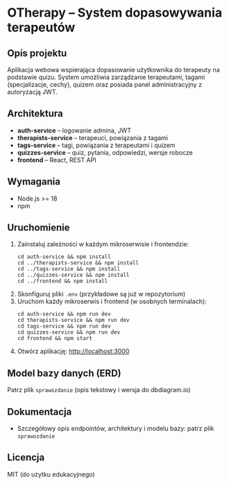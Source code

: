 # OTherapy – System dopasowywania terapeutów

## Opis projektu
Aplikacja webowa wspierająca dopasowanie użytkownika do terapeuty na podstawie quizu. System umożliwia zarządzanie terapeutami, tagami (specjalizacje, cechy), quizem oraz posiada panel administracyjny z autoryzacją JWT.

## Architektura
- **auth-service** – logowanie admina, JWT
- **therapists-service** – terapeuci, powiązania z tagami
- **tags-service** – tagi, powiązania z terapeutami i quizem
- **quizzes-service** – quiz, pytania, odpowiedzi, wersje robocze
- **frontend** – React, REST API

## Wymagania
- Node.js >= 18
- npm

## Uruchomienie
1. Zainstaluj zależności w każdym mikroserwisie i frontendzie:
   ```
   cd auth-service && npm install
   cd ../therapists-service && npm install
   cd ../tags-service && npm install
   cd ../quizzes-service && npm install
   cd ../frontend && npm install
   ```
2. Skonfiguruj pliki `.env` (przykładowe są już w repozytorium)
3. Uruchom każdy mikroserwis i frontend (w osobnych terminalach):
   ```
   cd auth-service && npm run dev
   cd therapists-service && npm run dev
   cd tags-service && npm run dev
   cd quizzes-service && npm run dev
   cd frontend && npm start
   ```
4. Otwórz aplikację: [http://localhost:3000](http://localhost:3000)

## Model bazy danych (ERD)
Patrz plik `sprawozdanie` (opis tekstowy i wersja do dbdiagram.io)

## Dokumentacja
- Szczegółowy opis endpointów, architektury i modelu bazy: patrz plik `sprawozdanie`

## Licencja
MIT (do użytku edukacyjnego)
